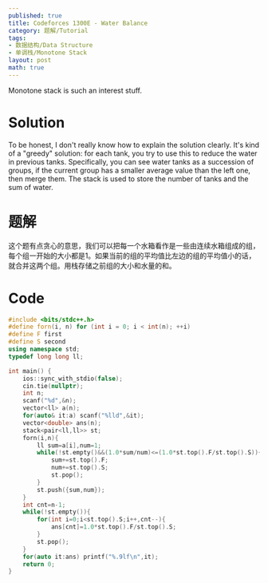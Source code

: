 ```yaml
---
published: true
title: Codeforces 1300E - Water Balance
category: 题解/Tutorial
tags: 
- 数据结构/Data Structure
- 单调栈/Monotone Stack
layout: post
math: true
---
```

Monotone stack is such an interest stuff.
<!-- more -->

# Solution

To be honest, I don't really know how to explain the solution clearly. It's kind of a "greedy" solution: for each tank, you try to use this to reduce the water in previous tanks. Specifically, you can see water tanks as a succession of groups, if the current group has a smaller average value than the left one, then merge them. The stack is used to store the number of tanks and the sum of water.

# 题解

这个题有点贪心的意思，我们可以把每一个水箱看作是一些由连续水箱组成的组，每个组一开始的大小都是1。如果当前的组的平均值比左边的组的平均值小的话，就合并这两个组。用栈存储之前组的大小和水量的和。

# Code
```cpp
#include <bits/stdc++.h>
#define forn(i, n) for (int i = 0; i < int(n); ++i)
#define F first
#define S second
using namespace std;
typedef long long ll;

int main() {
	ios::sync_with_stdio(false);
	cin.tie(nullptr);
	int n;
	scanf("%d",&n);
	vector<ll> a(n);
	for(auto& it:a) scanf("%lld",&it);
	vector<double> ans(n);
	stack<pair<ll,ll>> st;
	forn(i,n){
		ll sum=a[i],num=1;
		while(!st.empty()&&(1.0*sum/num)<=(1.0*st.top().F/st.top().S)){
			sum+=st.top().F;
			num+=st.top().S;
			st.pop();
		}
		st.push({sum,num});
	}
	int cnt=n-1;
	while(!st.empty()){
		for(int i=0;i<st.top().S;i++,cnt--){
			ans[cnt]=1.0*st.top().F/st.top().S;
		}
		st.pop();
	}
	for(auto it:ans) printf("%.9lf\n",it);
	return 0;
}
```